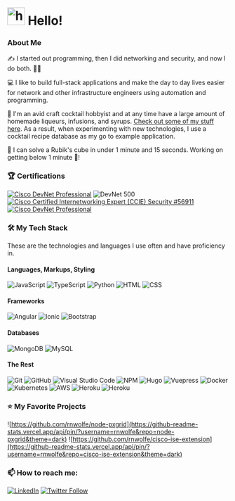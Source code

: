 
# <img alt="handwavegif" src="https://user-images.githubusercontent.com/39513876/112366216-8cfe7400-8cfe-11eb-8116-7d3dbae20e97.gif" width='40' /> Hello!

### About Me
✍️ I started out programming, then I did networking and security, and now I do both. 🤷‍♂️

💻 I like to build full-stack applications and make the day to day lives easier for network and other infrastructure engineers using automation and programming.

🍹 I'm an avid craft cocktail hobbyist and at any time have a large amount of homemade liqueurs, infusions, and syrups. [Check out some of my stuff here](https://instagram.com/livelylivers). As a result, when experimenting with new technologies, I use a cocktail recipe database as my go to example application.

🧩 I can solve a Rubik's cube in under 1 minute and 15 seconds. Working on getting below 1 minute 😤!

### 🏆 Certifications
<a href="https://www.credly.com/badges/2e49195c-027d-4a65-aa97-33c44379cff8/public_url"><img alt="Cisco DevNet Professional" src="https://img.shields.io/badge/Cisco%20DevNet%20-%20Professional-05122A?style=for-the-badge&logo=cisco"/></a>
![DevNet 500](https://img.shields.io/badge/Cisco%20DevNet%20-%20500-05122A?style=for-the-badge&logo=cisco)
<a href="https://www.credly.com/badges/6b8ba37d-afa3-4fcc-927f-3a40a7c8eefc/public_url"><img alt="Cisco Certified Internetworking Expert (CCIE) Security #56911" src="https://img.shields.io/badge/CCIE%20Security%20-%2356911-05122A?style=for-the-badge&logo=cisco"/></a>
<a href="https://www.credly.com/badges/78833219-27ed-4405-a6b5-3f7baf7091ee/public_url"><img alt="Cisco DevNet Professional" src="https://img.shields.io/badge/CCNP-R&S-05122A?style=for-the-badge&logo=cisco"/></a>

### 🛠️ My Tech Stack
These are the technologies and languages I use often and have proficiency in.
#### Languages, Markups, Styling
![JavaScript](https://img.shields.io/badge/-JavaScript-05122A?style=for-the-badge&logo=javascript)
![TypeScript](https://img.shields.io/badge/-TypeScript-05122A?style=for-the-badge&logo=typescript)
![Python](https://img.shields.io/badge/-Python-05122A?style=for-the-badge&logo=python)
![HTML](https://img.shields.io/badge/-HTML-05122A?style=for-the-badge&logo=HTML5)
![CSS](https://img.shields.io/badge/-CSS-05122A?style=for-the-badge&logo=CSS3&logoColor=1572B6)

#### Frameworks
![Angular](https://img.shields.io/badge/-Angular-05122A?style=for-the-badge&logo=angular&logoColor=DD0031)
![Ionic](https://img.shields.io/badge/Ionic-05122A?style=for-the-badge&logo=ionic)
![Bootstrap](https://img.shields.io/badge/-Bootstrap-05122A?style=for-the-badge&logo=bootstrap&logoColor=563D7C)

#### Databases

![MongoDB](https://img.shields.io/badge/MongoDB-05122A?style=for-the-badge&logo=mongodb)
![MySQL](https://img.shields.io/badge/MySQL-05122A?style=for-the-badge&logo=mysql)

#### The Rest

![Git](https://img.shields.io/badge/-Git-05122A?style=for-the-badge&logo=git)
![GitHub](https://img.shields.io/badge/-GitHub-05122A?style=for-the-badge&logo=github)
![Visual Studio Code](https://img.shields.io/badge/-Visual%20Studio%20Code-05122A?style=for-the-badge&logo=visual-studio-code&logoColor=007ACC)
![NPM](https://img.shields.io/badge/npm-05122A?style=for-the-badge&logo=npm)
![Hugo](https://img.shields.io/badge/-Hugo-05122A?style=for-the-badge&logo=hugo)
![Vuepress](https://img.shields.io/badge/-VuePress-05122A?style=for-the-badge&logo=vue.js)
![Docker](https://img.shields.io/badge/Docker-05122A?style=for-the-badge&logo=docker)
![Kubernetes](https://img.shields.io/badge/kubernetes-05122A?&style=for-the-badge&logo=kubernetes)
![AWS](https://img.shields.io/badge/Amazon_AWS-05122A?style=for-the-badge&logo=amazon-aws)
![Heroku](https://img.shields.io/badge/Heroku-05122A?style=for-the-badge&logo=heroku)
![Heroku](https://img.shields.io/badge/Cisco-05122A?style=for-the-badge&logo=cisco)
<!-- ## GitHub Stats
![Stats](https://github-readme-stats.vercel.app/api?username=rnwolfe&count_private=true&layout=compact&title_color=61dafb&text_color=ffffff&icon_color=61dafb&bg_color=20232a)
![Languages](https://github-readme-stats.vercel.app/api/top-langs/?username=rnwolfe&layout=compact&hide=perl&show_icons=true&theme=react) 
![Streak](https://github-readme-streak-stats.herokuapp.com/?user=rnwolfe&count_private=true&theme=dark) -->
### ⭐ My Favorite Projects
![https://github.com/rnwolfe/node-pxgrid](https://github-readme-stats.vercel.app/api/pin/?username=rnwolfe&repo=node-pxgrid&theme=dark) ![https://github.com/rnwolfe/cisco-ise-extension](https://github-readme-stats.vercel.app/api/pin/?username=rnwolfe&repo=cisco-ise-extension&theme=dark)
### 📫 How to reach me:

<a href="https://www.linkedin.com/in/rnwolfe/"><img alt="LinkedIn" src="https://img.shields.io/badge/LinkedIn-0077B5?style=for-the-badge&logo=linkedin&logoColor=white"/></a>
<a href="https://twitter.com/somewolfe"><img alt="Twitter Follow" src="https://img.shields.io/badge/Twitter-1DA1F2?style=for-the-badge&logo=twitter&logoColor=white"></a>
